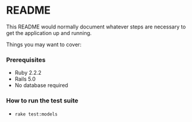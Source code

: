 # README

This README would normally document whatever steps are necessary to get the
application up and running.

Things you may want to cover:

### Prerequisites
* Ruby 2.2.2
* Rails 5.0
* No database required

### How to run the test suite
* `rake test:models`